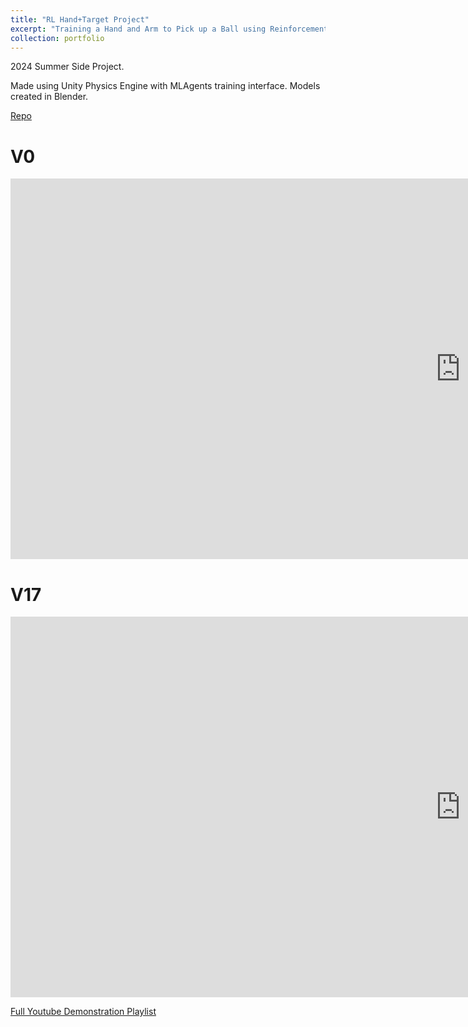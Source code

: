 ```yaml
---
title: "RL Hand+Target Project"
excerpt: "Training a Hand and Arm to Pick up a Ball using Reinforcement Learning and Transfer learning (PPO) \n <br/><img width='500' height='300' src='/images/RLHandTarget.png' >"
collection: portfolio
---
```


2024 Summer Side Project.

Made using Unity Physics Engine with MLAgents training interface. Models created in Blender.

[Repo](https://github.com/clarkipeng/RLHandTargetProject)



# V0

<iframe width="1440" height="609" src="https://www.youtube.com/embed/VgVqAIJxBvk?list=PLvzAuMPAVywO6-RWFGfXoudk62ZEKDIuk" title="RLThrowingProject | Holding 1/5 (No velocity penalty)" frameborder="0" allow="accelerometer; autoplay; clipboard-write; encrypted-media; gyroscope; picture-in-picture; web-share" referrerpolicy="strict-origin-when-cross-origin" allowfullscreen></iframe>



# V17

<iframe width="1440" height="609" src="https://www.youtube.com/embed/_yNpbxOqKTU?list=PLvzAuMPAVywO6-RWFGfXoudk62ZEKDIuk" title="RLThrowingProject | Holding 5/5 (All non-targeted auxiliary rewards)" frameborder="0" allow="accelerometer; autoplay; clipboard-write; encrypted-media; gyroscope; picture-in-picture; web-share" referrerpolicy="strict-origin-when-cross-origin" allowfullscreen></iframe>




[Full Youtube Demonstration Playlist](https://www.youtube.com/watch?v=_yNpbxOqKTU&list=PLvzAuMPAVywO6-RWFGfXoudk62ZEKDIuk&pp=gAQBiAQB)